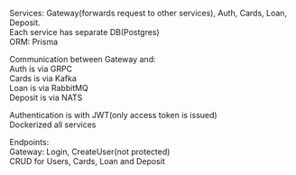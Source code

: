 Services: Gateway(forwards request to other services), Auth, Cards, Loan, Deposit.  
Each service has separate DB(Postgres)  
ORM: Prisma  


Communication between Gateway and:  
Auth is via GRPC  
Cards is via Kafka  
Loan is via RabbitMQ  
Deposit is via NATS  

Authentication is with JWT(only access token is issued)  
Dockerized all services  

Endpoints:  
Gateway: Login, CreateUser(not protected)  
CRUD for Users, Cards, Loan and Deposit  
